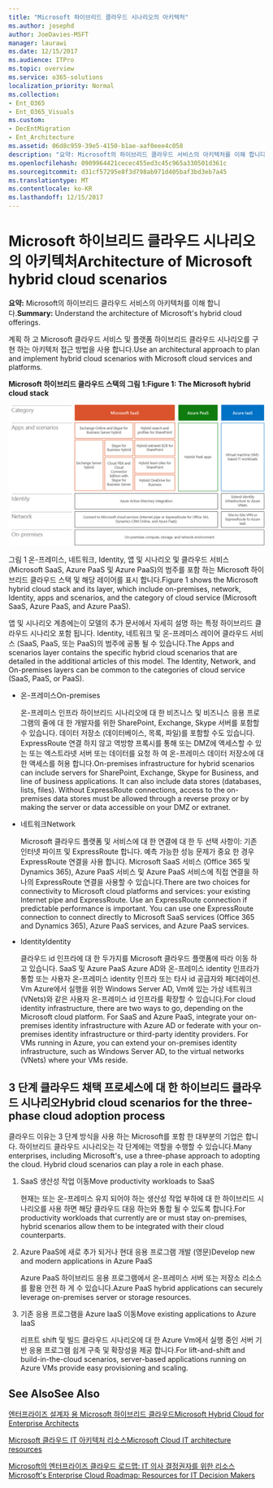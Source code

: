 ```yaml
---
title: "Microsoft 하이브리드 클라우드 시나리오의 아키텍처"
ms.author: josephd
author: JoeDavies-MSFT
manager: laurawi
ms.date: 12/15/2017
ms.audience: ITPro
ms.topic: overview
ms.service: o365-solutions
localization_priority: Normal
ms.collection:
- Ent_O365
- Ent_O365_Visuals
ms.custom:
- DecEntMigration
- Ent_Architecture
ms.assetid: 06d8c959-39e5-4150-b1ae-aaf0eee4c058
description: "요약: Microsoft의 하이브리드 클라우드 서비스의 아키텍처를 이해 합니다."
ms.openlocfilehash: 0909964421cecec455ed3c45c965a330501d361c
ms.sourcegitcommit: d31cf57295e8f3d798ab971d405baf3bd3eb7a45
ms.translationtype: MT
ms.contentlocale: ko-KR
ms.lasthandoff: 12/15/2017
---
```

# <a name="architecture-of-microsoft-hybrid-cloud-scenarios"></a><span data-ttu-id="4cce6-103">Microsoft 하이브리드 클라우드 시나리오의 아키텍처</span><span class="sxs-lookup"><span data-stu-id="4cce6-103">Architecture of Microsoft hybrid cloud scenarios</span></span>

 <span data-ttu-id="4cce6-104">**요약:** Microsoft의 하이브리드 클라우드 서비스의 아키텍처를 이해 합니다.</span><span class="sxs-lookup"><span data-stu-id="4cce6-104">**Summary:** Understand the architecture of Microsoft's hybrid cloud offerings.</span></span>
  
<span data-ttu-id="4cce6-105">계획 하 고 Microsoft 클라우드 서비스 및 플랫폼 하이브리드 클라우드 시나리오를 구현 하는 아키텍처 접근 방법을 사용 합니다.</span><span class="sxs-lookup"><span data-stu-id="4cce6-105">Use an architectural approach to plan and implement hybrid cloud scenarios with Microsoft cloud services and platforms.</span></span>
  
<span data-ttu-id="4cce6-106">**Microsoft 하이브리드 클라우드 스택의 그림 1:**</span><span class="sxs-lookup"><span data-stu-id="4cce6-106">**Figure 1: The Microsoft hybrid cloud stack**</span></span>

![Microsoft 하이브리드 클라우드 스택](images/Hybrid_Poster/Hybrid_Cloud_Stack.png)
  
<span data-ttu-id="4cce6-108">그림 1 온-프레미스, 네트워크, Identity, 앱 및 시나리오 및 클라우드 서비스 (Microsoft SaaS, Azure PaaS 및 Azure PaaS)의 범주를 포함 하는 Microsoft 하이브리드 클라우드 스택 및 해당 레이어를 표시 합니다.</span><span class="sxs-lookup"><span data-stu-id="4cce6-108">Figure 1 shows the Microsoft hybrid cloud stack and its layer, which include on-premises, network, Identity, apps and scenarios, and the category of cloud service (Microsoft SaaS, Azure PaaS, and Azure PaaS).</span></span>
  
<span data-ttu-id="4cce6-p101">앱 및 시나리오 계층에는이 모델의 추가 문서에서 자세히 설명 하는 특정 하이브리드 클라우드 시나리오 포함 됩니다. Identity, 네트워크 및 온-프레미스 레이어 클라우드 서비스 (SaaS, PaaS, 또는 PaaS)의 범주에 공통 될 수 있습니다.</span><span class="sxs-lookup"><span data-stu-id="4cce6-p101">The Apps and scenarios layer contains the specific hybrid cloud scenarios that are detailed in the additional articles of this model. The Identity, Network, and On-premises layers can be common to the categories of cloud service (SaaS, PaaS, or PaaS).</span></span>
  
- <span data-ttu-id="4cce6-111">온-프레미스</span><span class="sxs-lookup"><span data-stu-id="4cce6-111">On-premises</span></span>
    
    <span data-ttu-id="4cce6-p102">온-프레미스 인프라 하이브리드 시나리오에 대 한 비즈니스 및 비즈니스 응용 프로그램의 줄에 대 한 개발자를 위한 SharePoint, Exchange, Skype 서버를 포함할 수 있습니다. 데이터 저장소 (데이터베이스, 목록, 파일)를 포함할 수도 있습니다. ExpressRoute 연결 하지 않고 역방향 프록시를 통해 또는 DMZ에 액세스할 수 있는 또는 엑스트라넷 서버 또는 데이터를 요청 하 여 온-프레미스 데이터 저장소에 대 한 액세스를 허용 합니다.</span><span class="sxs-lookup"><span data-stu-id="4cce6-p102">On-premises infrastructure for hybrid scenarios can include servers for SharePoint, Exchange, Skype for Business, and line of business applications. It can also include data stores (databases, lists, files). Without ExpressRoute connections, access to the on-premises data stores must be allowed through a reverse proxy or by making the server or data accessible on your DMZ or extranet.</span></span>
    
- <span data-ttu-id="4cce6-115">네트워크</span><span class="sxs-lookup"><span data-stu-id="4cce6-115">Network</span></span>
    
    <span data-ttu-id="4cce6-p103">Microsoft 클라우드 플랫폼 및 서비스에 대 한 연결에 대 한 두 선택 사항이: 기존 인터넷 파이프 및 ExpressRoute 합니다. 예측 가능한 성능 문제가 중요 한 경우 ExpressRoute 연결을 사용 합니다. Microsoft SaaS 서비스 (Office 365 및 Dynamics 365), Azure PaaS 서비스 및 Azure PaaS 서비스에 직접 연결을 하나의 ExpressRoute 연결을 사용할 수 있습니다.</span><span class="sxs-lookup"><span data-stu-id="4cce6-p103">There are two choices for connectivity to Microsoft cloud platforms and services: your existing Internet pipe and ExpressRoute. Use an ExpressRoute connection if predictable performance is important. You can use one ExpressRoute connection to connect directly to Microsoft SaaS services (Office 365 and Dynamics 365), Azure PaaS services, and Azure PaaS services.</span></span>
    
- <span data-ttu-id="4cce6-119">Identity</span><span class="sxs-lookup"><span data-stu-id="4cce6-119">Identity</span></span>
    
    <span data-ttu-id="4cce6-p104">클라우드 id 인프라에 대 한 두가지를 Microsoft 클라우드 플랫폼에 따라 이동 하 고 있습니다. SaaS 및 Azure PaaS Azure AD와 온-프레미스 identity 인프라가 통합 또는 사용자 온-프레미스 identity 인프라 또는 타사 id 공급자와 페더레이션. Vm Azure에서 실행을 위한 Windows Server AD, Vm에 있는 가상 네트워크 (VNets)와 같은 사용자 온-프레미스 id 인프라를 확장할 수 있습니다.</span><span class="sxs-lookup"><span data-stu-id="4cce6-p104">For cloud identity infrastructure, there are two ways to go, depending on the Microsoft cloud platform. For SaaS and Azure PaaS, integrate your on-premises identity infrastructure with Azure AD or federate with your on-premises identity infrastructure or third-party identity providers. For VMs running in Azure, you can extend your on-premises identity infrastructure, such as Windows Server AD, to the virtual networks (VNets) where your VMs reside.</span></span>
    
## <a name="hybrid-cloud-scenarios-for-the-three-phase-cloud-adoption-process"></a><span data-ttu-id="4cce6-123">3 단계 클라우드 채택 프로세스에 대 한 하이브리드 클라우드 시나리오</span><span class="sxs-lookup"><span data-stu-id="4cce6-123">Hybrid cloud scenarios for the three-phase cloud adoption process</span></span>

<span data-ttu-id="4cce6-p105">클라우드 이유는 3 단계 방식을 사용 하는 Microsoft를 포함 한 대부분의 기업은 합니다. 하이브리드 클라우드 시나리오는 각 단계에는 역할을 수행할 수 있습니다.</span><span class="sxs-lookup"><span data-stu-id="4cce6-p105">Many enterprises, including Microsoft's, use a three-phase approach to adopting the cloud. Hybrid cloud scenarios can play a role in each phase.</span></span>
  
1. <span data-ttu-id="4cce6-126">SaaS 생산성 작업 이동</span><span class="sxs-lookup"><span data-stu-id="4cce6-126">Move productivity workloads to SaaS</span></span>
    
    <span data-ttu-id="4cce6-127">현재는 또는 온-프레미스 유지 되어야 하는 생산성 작업 부하에 대 한 하이브리드 시나리오를 사용 하면 해당 클라우드 대응 하는와 통합 될 수 있도록 합니다.</span><span class="sxs-lookup"><span data-stu-id="4cce6-127">For productivity workloads that currently are or must stay on-premises, hybrid scenarios allow them to be integrated with their cloud counterparts.</span></span>
    
2. <span data-ttu-id="4cce6-128">Azure PaaS에 새로 추가 되거나 현대 응용 프로그램 개발 (영문)</span><span class="sxs-lookup"><span data-stu-id="4cce6-128">Develop new and modern applications in Azure PaaS</span></span>
    
    <span data-ttu-id="4cce6-129">Azure PaaS 하이브리드 응용 프로그램에서 온-프레미스 서버 또는 저장소 리소스를 활용 안전 하 게 수 있습니다.</span><span class="sxs-lookup"><span data-stu-id="4cce6-129">Azure PaaS hybrid applications can securely leverage on-premises server or storage resources.</span></span>
    
3. <span data-ttu-id="4cce6-130">기존 응용 프로그램을 Azure IaaS 이동</span><span class="sxs-lookup"><span data-stu-id="4cce6-130">Move existing applications to Azure IaaS</span></span>
    
    <span data-ttu-id="4cce6-131">리프트 shift 및 빌드 클라우드 시나리오에 대 한 Azure Vm에서 실행 중인 서버 기반 응용 프로그램 쉽게 구축 및 확장성을 제공 합니다.</span><span class="sxs-lookup"><span data-stu-id="4cce6-131">For lift-and-shift and build-in-the-cloud scenarios, server-based applications running on Azure VMs provide easy provisioning and scaling.</span></span>
    
## <a name="see-also"></a><span data-ttu-id="4cce6-132">See Also</span><span class="sxs-lookup"><span data-stu-id="4cce6-132">See Also</span></span>

[<span data-ttu-id="4cce6-133">엔터프라이즈 설계자 용 Microsoft 하이브리드 클라우드</span><span class="sxs-lookup"><span data-stu-id="4cce6-133">Microsoft Hybrid Cloud for Enterprise Architects</span></span>](microsoft-hybrid-cloud-for-enterprise-architects.md)
  
[<span data-ttu-id="4cce6-134">Microsoft 클라우드 IT 아키텍처 리소스</span><span class="sxs-lookup"><span data-stu-id="4cce6-134">Microsoft Cloud IT architecture resources</span></span>](microsoft-cloud-it-architecture-resources.md)

[<span data-ttu-id="4cce6-135">Microsoft의 엔터프라이즈 클라우드 로드맵: IT 의사 결정권자를 위한 리소스</span><span class="sxs-lookup"><span data-stu-id="4cce6-135">Microsoft's Enterprise Cloud Roadmap: Resources for IT Decision Makers</span></span>](https://sway.com/FJ2xsyWtkJc2taRD)



